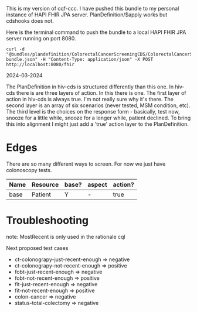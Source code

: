 This is my version of cqf-ccc. I have pushed this bundle to my personal instance of HAPI FHIR JPA server. PlanDefinition/$apply works but cdshooks does not. 

Here is the terminal command to push the bundle to a local HAPI FHIR JPA server running on port 8080. 
```
curl -d "@bundles/plandefinition/ColorectalCancerScreeningCDS/ColorectalCancerScreeningCDS-bundle.json" -H "Content-Type: application/json" -X POST http://localhost:8080/fhir
```

2024-03-2024

The PlanDefinition in hiv-cds is structured differently than this one. In hiv-cds there is are three layers of action. In this there is one. The first layer of action in hiv-cds is always true. I'm not really sure why it's there. The second layer is an array of six scenarios (never tested, MSM condition, etc). The third level is the choices on the response form - basically, test now, snooze for a little while, snooze for a longer while, patient declined. To bring this into alignment I might just add a 'true' action layer to the PlanDefinition. 

# Edges

There are so many different ways to screen. For now we just have colonoscopy tests. 

|Name|Resource|base?|aspect|action?|
|---|---|---|---|---|
|base|Patient|Y|-|true|

# Troubleshooting

note: MostRecent is only used in the rationale cql

Next proposed test cases
- ct-colonograpy-just-recent-enough => negative
- ct-colonograpy-not-recent-enough => positive
- fobt-just-recent-enough => negative
- fobt-not-recent-enough => positive
- fit-just-recent-enough => negative
- fit-not-recent-enough => positive
- colon-cancer => negative
- status-total-colectomy => negative
